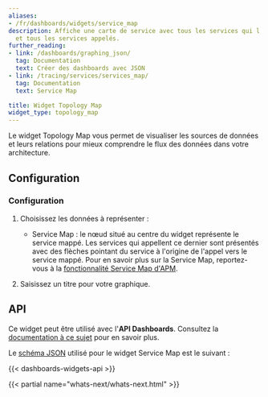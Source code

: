 ```yaml
---
aliases:
- /fr/dashboards/widgets/service_map
description: Affiche une carte de service avec tous les services qui l'appellent,
  et tous les services appelés.
further_reading:
- link: /dashboards/graphing_json/
  tag: Documentation
  text: Créer des dashboards avec JSON
- link: /tracing/services/services_map/
  tag: Documentation
  text: Service Map

title: Widget Topology Map
widget_type: topology_map
---
```


Le widget Topology Map vous permet de visualiser les sources de données et leurs relations pour mieux comprendre le flux des données dans votre architecture.

## Configuration

### Configuration

1. Choisissez les données à représenter :
    * Service Map : le nœud situé au centre du widget représente le service mappé. Les services qui appellent ce dernier sont présentés avec des flèches pointant du service à l'origine de l'appel vers le service mappé. Pour en savoir plus sur la Service Map, reportez-vous à la [fonctionnalité Service Map d'APM][1].

2. Saisissez un titre pour votre graphique.

## API

Ce widget peut être utilisé avec l'**API Dashboards**. Consultez la [documentation à ce sujet][2] pour en savoir plus.

Le [schéma JSON][3] utilisé pour le widget Service Map est le suivant :

{{< dashboards-widgets-api >}}



{{< partial name="whats-next/whats-next.html" >}}

[1]: /fr/tracing/services/services_map/
[2]: /fr/api/latest/dashboards/
[3]: /fr/dashboards/graphing_json/widget_json/
